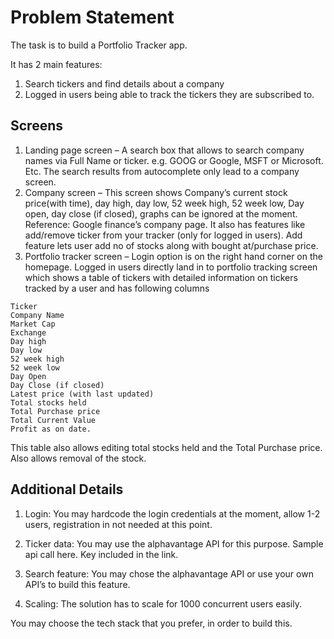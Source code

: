 # Problem Statement

The task is to build a Portfolio Tracker app.

It has 2 main features:

1. Search tickers and find details about a company
2. Logged in users being able to track the tickers they are subscribed to.
 
## Screens

1. Landing page screen – A search box that allows to search company names via Full Name or ticker. e.g. GOOG or Google, MSFT or Microsoft. Etc. The search results from autocomplete only lead to a company screen.
2. Company screen – This screen shows Company’s current stock price(with time), day high, day low, 52 week high, 52 week low, Day open, day close (if closed), graphs can be ignored at the moment. Reference: Google finance’s company page. It also has features like add/remove ticker from your tracker (only for logged in users). Add feature lets user add no of stocks along with bought at/purchase price.
3. Portfolio tracker screen – Login option is on the right hand corner on the homepage. Logged in users directly land in to portfolio tracking screen which shows a table of tickers with detailed information on tickers tracked by a user and has following columns

```
Ticker
Company Name
Market Cap
Exchange
Day high
Day low
52 week high
52 week low
Day Open
Day Close (if closed)
Latest price (with last updated)
Total stocks held
Total Purchase price
Total Current Value
Profit as on date.
```
This table also allows editing total stocks held and the Total Purchase price. Also allows removal of the stock.

## Additional Details

1. Login: You may hardcode the login credentials at the moment, allow 1-2 users, registration in not needed at this point.

2. Ticker data: You may use the alphavantage API for this purpose. Sample api call here. Key included in the link.

3. Search feature: You may chose the alphavantage API or use your own API’s to build this feature.

4. Scaling: The solution has to scale for 1000 concurrent users easily.

You may choose the tech stack that you prefer, in order to build this.

